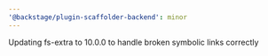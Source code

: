 ```yaml
---
'@backstage/plugin-scaffolder-backend': minor
---
```


Updating fs-extra to 10.0.0 to handle broken symbolic links correctly
